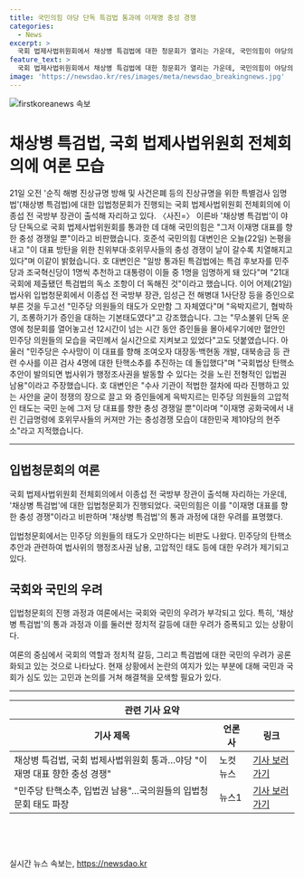 ```yaml
---
title: 국민의힘 야당 단독 특검법 통과에 이재명 충성 경쟁
categories:
  - News
excerpt: >
  국회 법제사법위원회에서 채상병 특검법에 대한 청문회가 열리는 가운데, 국민의힘이 야당의 입장을 피력하며 비판했다. 이에 대한 국민의힘 대변인의 발언에서는 특검법의 단독 통과와 민주당 의원들의 태도를 비판하며 이를 이재명 대표를 향한 충성 경쟁으로 해석하고 있다. 특히, 민주당이 검사들을 대상으로 한 탄핵소추를 추진하는 것에 대해 입법권 남용으로 지적하고 있으며, 이를 현 정치 상황의 반영으로 이해할 필요가 있다고 주장하고 있다.
feature_text: >
  국회 법제사법위원회에서 채상병 특검법에 대한 청문회가 열리는 가운데, 국민의힘이 야당의 입장을 피력하며 비판했다. 이에 대한 국민의힘 대변인의 발언에서는 특검법의 단독 통과와 민주당 의원들의 태도를 비판하며 이를 이재명 대표를 향한 충성 경쟁으로 해석하고 있다. 특히, 민주당이 검사들을 대상으로 한 탄핵소추를 추진하는 것에 대해 입법권 남용으로 지적하고 있으며, 이를 현 정치 상황의 반영으로 이해할 필요가 있다고 주장하고 있다.
image: 'https://newsdao.kr/res/images/meta/newsdao_breakingnews.jpg'
---
```


<p><img src="https://newsdao.kr/res/images/meta/newsdao_breakingnews.jpg" alt="firstkoreanews 속보" /></p>

<h1>채상병 특검법, 국회 법제사법위원회 전체회의에 여론 모습</h1>

<p data-ke-size="size16">21일 오전 '순직 해병 진상규명 방해 및 사건은폐 등의 진상규명을 위한 특별검사 임명법'(채상병 특검법)에 대한 입법청문회가 진행되는 국회 법제사법위원회 전체회의에 이종섭 전 국방부 장관이 출석해 자리하고 있다. 〈사진=〉 이른바 '채상병 특검법'이 야당 단독으로 국회 법제사법위원회를 통과한 데 대해 국민의힘은 "그저 이재명 대표를 향한 충성 경쟁일 뿐"이라고 비판했습니다. 호준석 국민의힘 대변인은 오늘(22일) 논평을 내고 "이 대표 방탄을 위한 친위부대·호위무사들의 충성 경쟁이 날이 갈수록 치열해지고 있다"며 이같이 밝혔습니다. 호 대변인은 "일방 통과된 특검법에는 특검 후보자를 민주당과 조국혁신당이 1명씩 추천하고 대통령이 이들 중 1명을 임명하게 돼 있다"며 "21대 국회에 제출됐던 특검법의 독소 조항이 더 독해진 것"이라고 했습니다. 이어 어제(21일) 법사위 입법청문회에서 이종섭 전 국방부 장관, 임성근 전 해병대 1사단장 등을 증인으로 부른 것을 두고선 "민주당 의원들의 태도가 오만함 그 자체였다"며 "윽박지르기, 협박하기, 조롱하기가 증인을 대하는 기본태도였다"고 강조했습니다. 그는 "무소불위 단독 운영에 청문회를 열어놓고선 12시간이 넘는 시간 동안 증인들을 몰아세우기에만 혈안인 민주당 의원들의 모습을 국민께서 실시간으로 지켜보고 있었다"고도 덧붙였습니다. 아울러 "민주당은 수사망이 이 대표를 향해 조여오자 대장동·백현동 개발, 대북송금 등 관련 수사를 이끈 검사 4명에 대한 탄핵소추를 추진하는 데 돌입했다"며 "국회법상 탄핵소추안이 발의되면 법사위가 행정조사권을 발동할 수 있다는 것을 노린 전형적인 입법권 남용"이라고 주장했습니다. 호 대변인은 "수사 기관이 적법한 절차에 따라 진행하고 있는 사안을 굳이 정쟁의 장으로 끌고 와 증인들에게 윽박지르는 민주당 의원들의 고압적인 태도는 국민 눈에 그저 당 대표를 향한 충성 경쟁일 뿐"이라며 "이재명 공화국에서 내린 긴급명령에 호위무사들의 커져만 가는 충성경쟁 모습이 대한민국 제1야당의 현주소"라고 지적했습니다.</p>

<hr>

<h2 data-ke-size="size26">입법청문회의 여론</h2>

<p>국회 법제사법위원회 전체회의에서 이종섭 전 국방부 장관이 출석해 자리하는 가운데, '채상병 특검법'에 대한 입법청문회가 진행되었다. 국민의힘은 이를 "이재명 대표를 향한 충성 경쟁"이라고 비판하며 '채상병 특검법'의 통과 과정에 대한 우려를 표명했다.</p>

<p data-ke-size="size16">입법청문회에서는 민주당 의원들의 태도가 오만하다는 비판도 나왔다. 민주당의 탄핵소추안과 관련하여 법사위의 행정조사권 남용, 고압적인 태도 등에 대한 우려가 제기되고 있다.</p>

<h2 data-ke-size="size26">국회와 국민의 우려</h2>

<p>입법청문회의 진행 과정과 여론에서는 국회와 국민의 우려가 부각되고 있다. 특히, '채상병 특검법'의 통과 과정과 이를 둘러싼 정치적 갈등에 대한 우려가 증폭되고 있는 상황이다.</p>

<p data-ke-size="size16">여론의 중심에서 국회의 역할과 정치적 갈등, 그리고 특검법에 대한 국민의 우려가 공론화되고 있는 것으로 나타났다. 현재 상황에서 논란의 여지가 있는 부분에 대해 국민과 국회가 심도 있는 고민과 논의를 거쳐 해결책을 모색할 필요가 있다.</p>

<hr>

<table>
    <thead>
        <tr>
            <th colspan="3">관련 기사 요약</th>
        </tr>
        <tr>
            <th>기사 제목</th>
            <th>언론사</th>
            <th>링크</th>
        </tr>
    </thead>
    <tbody>
        <tr>
            <td>채상병 특검법, 국회 법제사법위원회 통과…야당 "이재명 대표 향한 충성 경쟁"</td>
            <td>노컷뉴스</td>
            <td><a href="https://www.nocutnews.co.kr/news/5531083">기사 보러가기</a></td>
        </tr>
        <tr>
            <td>"민주당 탄핵소추, 입법권 남용"…국의원들의 입법청문회 태도 파장</td>
            <td>뉴스1</td>
            <td><a href="https://www.news1.kr/articles/?4434599">기사 보러가기</a></td>
        </tr>
    </tbody>
</table>

<p data-ke-size="size16">&nbsp;</p>

<p data-ke-size="size16">&nbsp;</p>
실시간 뉴스 속보는, <a href="https://newsdao.kr" rel="dofollow">https://newsdao.kr</a>


